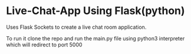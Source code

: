 # Live-Chat-App Using Flask(python)
Uses Flask Sockets to create a live chat room application.

To run it clone the repo and run the main.py file using python3 interpreter which will redirect to port 5000
